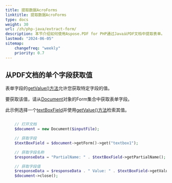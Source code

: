 ```yaml
---
title: 提取数据AcroForms
linktitle: 提取数据AcroForms
type: docs
weight: 30
url: /zh/php-java/extract-form/
description: 本节介绍如何使用Aspose.PDF for PHP通过Java从PDF文档中提取表单。
lastmod: "2024-06-05"
sitemap:
    changefreq: "weekly"
    priority: 0.7
---
```


## 从PDF文档的单个字段获取值

表单字段的[getValue()方法](https://reference.aspose.com/pdf/java/com.aspose.pdf/TextBoxField#getValue--)允许您获取特定字段的值。

要获取该值，请从[Document](https://reference.aspose.com/pdf/java/com.aspose.pdf/Document)对象的Form集合中获取表单字段。

此示例选择一个[textBoxField](https://reference.aspose.com/pdf/java/com.aspose.pdf/TextBoxField)并使用[getValue()方法](https://reference.aspose.com/pdf/java/com.aspose.pdf/TextBoxField#getValue--)检索其值。

```php

    // 打开文档
    $document = new Document($inputFile);

    // 获取字段
    $textBoxField = $document->getForm()->get("textbox1");

    // 获取字段名称
    $responseData = "PartialName: " . $textBoxField->getPartialName();

    // 获取字段值
    $responseData = $responseData . " Value: " . $textBoxField->getValue();
    $document->close();
```